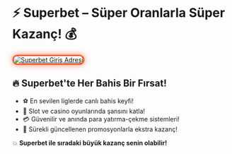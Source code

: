 <h1>⚡ Superbet – Süper Oranlarla Süper Kazanç! 💰</h1>

<a href="https://cutt.ly/SuperLink" title="Superbet Giriş">
  <img src="https://i.ibb.co/BtMhhf6/g-venligiris.jpg" alt="Superbet Giriş Adresi" style="max-width: 100%; border: 3px solid #ff5722; border-radius: 14px; box-shadow: 0px 0px 14px rgba(255, 87, 34, 0.7);">
</a>

<h2>🔥 Superbet'te Her Bahis Bir Fırsat!</h2>
<ul>
  <li>⚽ En sevilen liglerde canlı bahis keyfi!</li>
  <li>🎰 Slot ve casino oyunlarında şansını katla!</li>
  <li>💳 Güvenilir ve anında para yatırma-çekme sistemleri!</li>
  <li>🎁 Sürekli güncellenen promosyonlarla ekstra kazanç!</li>
</ul>

<p>💥 <strong>Superbet ile sıradaki büyük kazanç senin olabilir!</strong></p>

<meta name="description" content="Superbet'te canlı bahis, casino ve bonus fırsatlarıyla kazanmaya başla. Güncel giriş adresi için tıkla!">
